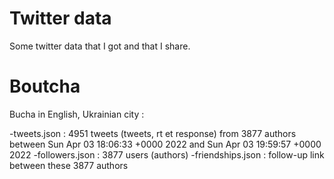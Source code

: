 # Twitter data

Some twitter data that I got and that I share.

# Boutcha

Bucha in English, Ukrainian city :

-tweets.json : 4951 tweets (tweets, rt et response) from 3877 authors between Sun Apr 03 18:06:33 +0000 2022 and Sun Apr 03 19:59:57 +0000 2022
-followers.json : 3877 users (authors)
-friendships.json : follow-up link between these 3877 authors

